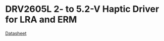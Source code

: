 # DRV2605L 2- to 5.2-V Haptic Driver for LRA and ERM

[Datasheet](https://www.ti.com/lit/ds/symlink/drv2605l.pdf?ts=1709400471431&ref_url=https%253A%252F%252Fwww.google.com%252F)